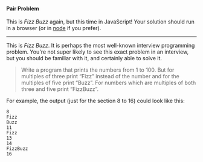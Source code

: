 #### Pair Problem

This is _Fizz Buzz_ again, but this time in JavaScript! Your solution should run in a browser (or in [node](https://nodejs.org/) if you prefer).

---

This is _Fizz Buzz_. It is perhaps the most well-known interview programming problem. You're not super likely to see this exact problem in an interview, but you should be familiar with it, and certainly able to solve it.

> Write a program that prints the numbers from 1 to 100. But for multiples of three print “Fizz” instead of the number and for the multiples of five print “Buzz”. For numbers which are multiples of both three and five print “FizzBuzz”.

For example, the output (just for the section 8 to 16) could look like this:

```
8
Fizz
Buzz
11
Fizz
13
14
FizzBuzz
16
```
